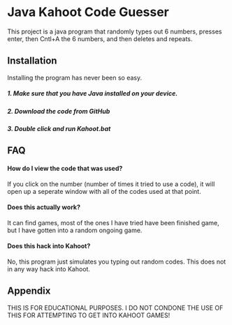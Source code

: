 
# Java Kahoot Code Guesser

This project is a java program that randomly types out 6 numbers, presses enter, then Cntl+A the 6 numbers, and then deletes and repeats.

## Installation

Installing the program has never been so easy.

##### 1. Make sure that you have Java installed on your device.
##### 2. Download the code from GitHub
##### 3. Double click and run Kahoot.bat
    
## FAQ

#### How do I view the code that was used?

If you click on the number (number of times it tried to use a code), it will open up a seperate window with all of the codes used at that point.

#### Does this actually work?

It can find games, most of the ones I have tried have been finished game, but I have gotten into a random ongoing game.

#### Does this hack into Kahoot?

No, this program just simulates you typing out random codes. This does not in any way hack into Kahoot.


## Appendix

THIS IS FOR EDUCATIONAL PURPOSES. I DO NOT CONDONE THE USE OF THIS FOR ATTEMPTING TO GET INTO KAHOOT GAMES!

